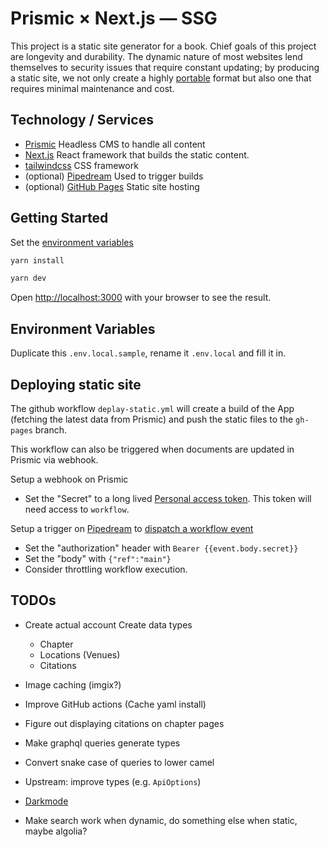 # Prismic × Next.js — SSG

This project is a static site generator for a book. Chief goals of this project
are longevity and durability. The dynamic nature of most websites lend
themselves to security issues that require constant updating; by producing a
static site, we not only create a highly
[portable](https://en.wikipedia.org/wiki/Software_portability) format but also
one that requires minimal maintenance and cost.

## Technology / Services

-   [Prismic](https://prismic.io) Headless CMS to handle all content
-   [Next.js](https://nextjs.org/) React framework that builds the static
    content.
-   [tailwindcss](https://tailwindcss.com/) CSS framework
-   (optional) [Pipedream](https://pipedream.com/) Used to trigger builds
-   (optional) [GitHub Pages](https://pages.github.com/) Static site hosting

## Getting Started

Set the [environment variables](#environment-variables)

```bash
yarn install

yarn dev
```

Open [http://localhost:3000](http://localhost:3000) with your browser to see the
result.

## Environment Variables

Duplicate this `.env.local.sample`, rename it `.env.local` and fill it in.

## Deploying static site

The github workflow `deplay-static.yml` will create a build of the App (fetching
the latest data from Prismic) and push the static files to the `gh-pages`
branch.

This workflow can also be triggered when documents are updated in Prismic via
webhook.

Setup a webhook on Prismic

-   Set the "Secret" to a long lived
    [Personal access token](https://github.com/settings/tokens). This token will
    need access to `workflow`.

Setup a trigger on [Pipedream](https://pipedream.com/) to
[dispatch a workflow event](https://docs.github.com/en/rest/reference/actions#create-a-workflow-dispatch-event)

-   Set the "authorization" header with `Bearer {{event.body.secret}}`
-   Set the "body" with `{"ref":"main"}`
-   Consider throttling workflow execution.

## TODOs

-   Create actual account Create data types

    -   Chapter
    -   Locations (Venues)
    -   Citations

-   Image caching (imgix?)
-   Improve GitHub actions (Cache yaml install)
-   Figure out displaying citations on chapter pages
-   Make graphql queries generate types
-   Convert snake case of queries to lower camel
-   Upstream: improve types (e.g. `ApiOptions`)
-   [Darkmode](https://tailwindcss.com/docs/dark-mode)
-   Make search work when dynamic, do something else when static, maybe algolia?

